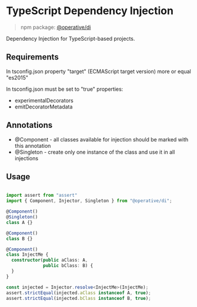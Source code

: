 # TypeScript Dependency Injection
> npm package: [@operative/di](https://www.npmjs.com/package/@operative/di)

Dependency Injection for TypeScript-based projects.

## Requirements

In tsconfig.json property "target" (ECMAScript target version) more or equal "es2015"

In tsconfig.json must be set to "true" properties:
* experimentalDecorators
* emitDecoratorMetadata

## Annotations

* @Component - all classes available for injection should be marked with this annotation
* @Singleton - create only one instance of the class and use it in all injections

## Usage

```typescript

import assert from "assert"
import { Component, Injector, Singleton } from "@operative/di";

@Component()
@Singleton()
class A {}

@Component()
class B {}

@Component()
class InjectMe {
  constructor(public aClass: A,
              public bClass: B) {
  }
}

const injected = Injector.resolve<InjectMe>(InjectMe);
assert.strictEqual(injected.aClass instanceof A, true);
assert.strictEqual(injected.bClass instanceof B, true);

```
